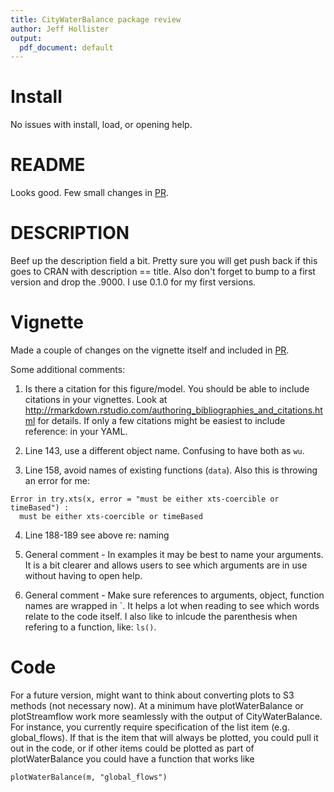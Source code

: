 ```yaml
---
title: CityWaterBalance package review
author: Jeff Hollister
output:
  pdf_document: default
---
```


# Install

No issues with install, load, or opening help.  

# README

Looks good.  Few small changes in [PR](https://github.com/USEPA/CityWaterBalance/pull/2).

# DESCRIPTION

Beef up the description field a bit.  Pretty sure you will get push back if this
goes to CRAN with description == title.  Also don't forget to bump to a first 
version and drop the .9000.  I use 0.1.0 for my first versions.

# Vignette

Made a couple of changes on the vignette itself and included in [PR](https://github.com/USEPA/CityWaterBalance/pull/2).

Some additional comments:

1. Is there a citation for this figure/model.  You should be able to include 
citations in your vignettes.  Look at 
<http://rmarkdown.rstudio.com/authoring_bibliographies_and_citations.html> for 
details.  If only a few citations might be easiest to include reference: in your 
YAML.

2. Line 143, use a different object name.  Confusing to have both as `wu`.

3. Line 158, avoid names of existing functions (`data`).  Also this is throwing 
an error for me:

```
Error in try.xts(x, error = "must be either xts-coercible or timeBased") : 
  must be either xts-coercible or timeBased
```
4. Line 188-189 see above re: naming

5. General comment - In examples it may be best to name your arguments.  It is a
bit clearer and allows users to see which arguments are in use without having to
open help.

6. General comment - Make sure references to arguments, object, function names 
are wrapped in \`. It helps a lot when reading to see which words relate to the 
code itself.  I also like to inlcude the parenthesis when refering to a 
function, like: `ls()`.

# Code

For a future version, might want to think about converting plots to S3 methods (not necessary now).   At a minimum have plotWaterBalance or plotStreamflow work more seamlessly with the output of CityWaterBalance.  For instance, you currently require specification of the list item (e.g. global_flows).  If that is the item that will always be plotted, you could pull it out in the code, or if other items could be plotted as part of plotWaterBalance you could have a function that works like

```
plotWaterBalance(m, "global_flows")
```







